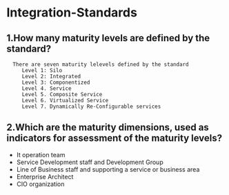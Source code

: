 # Integration-Standards
## 1.How many maturity levels are defined by the standard?
      There are seven maturity lelevels defined by the standard
         Level 1: Silo
         Level 2: Integrated
         Level 3: Componentized
         Level 4. Service
         Level 5. Composite Service
         Level 6. Virtualized Service
         Level 7. Dynamically Re-Configurable services



## 2.Which are the maturity dimensions, used as indicators for assessment of the maturity levels?
* It operation team
* Service Development staff and Development Group
* Line of Business staff and supporting a service or business area
* Enterprise Architect
* CIO organization
